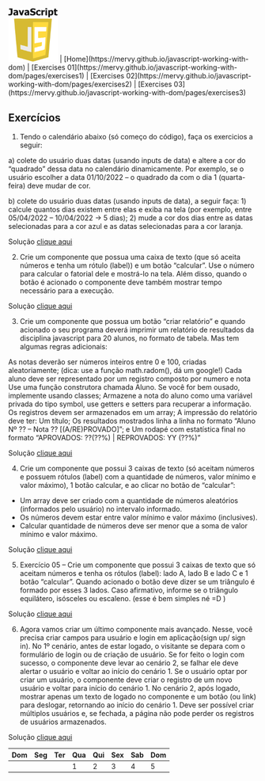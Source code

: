 <img src="javascript-logo.png" alt="JS logo" style="width:100px;"/> 
| [Home](https://mervy.github.io/javascript-working-with-dom) 
| [Exercises 01](https://mervy.github.io/javascript-working-with-dom/pages/exercises1) 
| [Exercises 02](https://mervy.github.io/javascript-working-with-dom/pages/exercises2) 
| [Exercises 03](https://mervy.github.io/javascript-working-with-dom/pages/exercises3) 

## Exercícios

1. Tendo o calendário abaixo (só começo do código), faça os exercicios a seguir:
<table class="calendar">
<thead>
  <tr>
    <th>Dom</th>
    <th>Seg</th>
    <th>Ter</th>
    <th>Qua</th>
    <th>Qui</th>
    <th>Sex</th>
    <th>Sab</th>
    <th>Dom</th>
  </tr>
</thead>
<tbody>
  <tr>
    <td></td>
    <td></td>
    <td></td>
    <td>1</td>
    <td>2</td>
    <td>3</td>
    <td>4</td>
    <td>5</td>
  </tr>
a) colete do usuário duas datas (usando inputs de data) e altere a cor do “quadrado” dessa data no calendário dinamicamente. Por exemplo, se o usuário escolher a data 01/10/2022 – o quadrado da com o dia 1 (quarta-feira) deve mudar de cor.

b) colete do usuário duas datas (usando inputs de data), a seguir faça: 1) calcule quantos dias existem entre elas e exiba na tela (por exemplo, entre 05/04/2022 – 10/04/2022 → 5 dias); 2) mude a cor dos dias entre as datas selecionadas para a cor azul e as datas selecionadas para a cor laranja.

Solução [clique aqui](https://mervy.github.io/js-dom/pages/solutions3)

  
2. Crie um componente que possua uma caixa de texto (que só aceita números e tenha um rótulo (label)) e um botão “calcular”.
Use o número para calcular o fatorial dele e mostrá-lo na tela. Além disso, quando o botão é acionado o componente deve também mostrar tempo necessário para a execução. 

Solução [clique aqui](https://mervy.github.io/js-dom/pages/solutions3)

3. Crie um componente que possua um botão “criar relatório” e quando acionado o seu programa deverá imprimir um relatório de resultados da disciplina javascript para 20 alunos, no formato de tabela. Mas tem algumas regras adicionais:

As notas deverão ser números inteiros entre 0 e 100, criadas aleatoriamente; (dica: use a função math.radom(), dá um google!)
Cada aluno deve ser representado por um registro composto por numero e nota
Use uma função construtora chamada Aluno. Se você for bem ousado, implemente usando classes;
Armazene a nota do aluno como uma variável privada do tipo symbol, use getters e setters para recuperar a informação.
Os registros devem ser armazenados em um array;
A impressão do relatório deve ter:
Um título;
Os resultados mostrados linha a linha no formato “Aluno Nº ?? – Nota ?? [(A/RE)PROVADO]”; e
Um rodapé com estatística final no formato “APROVADOS: ??(??%)  |  REPROVADOS: YY (??%)”

Solução [clique aqui](https://mervy.github.io/js-dom/pages/solutions3)

4. Crie um componente que possui 3 caixas de texto (só aceitam números e possuem rótulos (label) com a quantidade de números, valor mínimo e valor máximo), 1 botão calcular, e ao clicar no botão de “calcular”:
- Um array deve ser criado com a quantidade de números aleatórios (informados pelo usuário) no intervalo informado.
- Os números devem estar entre valor mínimo e valor máximo (inclusives).
- Calcular quantidade de números deve ser menor que a soma de valor mínimo e valor máximo.

Solução [clique aqui](https://mervy.github.io/js-dom/pages/solutions3)

5. Exercício 05 – Crie um componente que possui 3 caixas de texto que só aceitam números e tenha os rótulos (label): lado A, lado B e lado C e 1 botão “calcular”. Quando acionado o botão deve dizer se um triângulo é formado por esses 3 lados. Caso afirmativo, informe se o triângulo equilátero, isósceles ou escaleno. (esse é bem simples né =D ) 

Solução [clique aqui](https://mervy.github.io/js-dom/pages/solutions3)

6. Agora vamos criar um último componente mais avançado. Nesse, você precisa criar campos para usuário e login em aplicação(sign up/ sign in).
No 1º cenário, antes de estar logado, o visitante se depara com o formulário de login ou de criação de usuário. Se for feito o login com sucesso, o componente deve levar ao cenário 2, se falhar ele deve alertar o usuário e voltar ao início do cenário 1. Se o usuário optar por criar um usuário, o componente deve criar o registro de um novo usuário e voltar para início do cenário 1.
No cenário 2, após logado, mostrar apenas um texto de logado no componente e um botão (ou link) para deslogar, retornando ao início do cenário 1. Deve ser possível criar múltiplos usuários e, se fechada, a página não pode perder os registros de usuários  armazenados.

Solução [clique aqui](https://mervy.github.io/javascript-working-with-dom/pages/solutions3)


